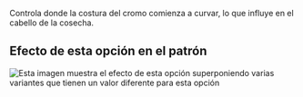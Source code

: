 Controla donde la costura del cromo comienza a curvar, lo que influye en el cabello de la cosecha.

## Efecto de esta opción en el patrón

![Esta imagen muestra el efecto de esta opción superponiendo varias variantes que tienen un valor diferente para esta opción](titan\_crotchseamcurvestart\_sample.svg "Efecto de esta opción en el patrón")
